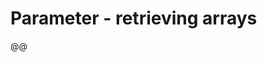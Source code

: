 ﻿---
Author: stanac
CreatedDate: 2017-04-15
Title: Retrieving arrays
RenderTitle: false
IsHtml: false
Id: parameters-retrieving-arrays
ParentPageId: parameter-retrieving
---

# Parameter - retrieving arrays

@@ 